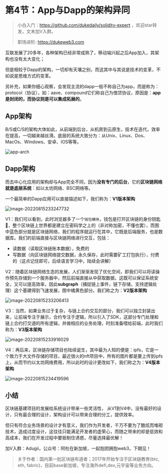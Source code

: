 # 第4节：App与Dapp的架构异同

> 小白入门：https://github.com/dukedaily/solidity-expert ，欢迎star转发，文末加V入群。
>
>职场进阶: https://dukeweb3.com

互联发展了20多年，各种架构已经非常成熟了，移动端兴起之后App加入，其架构也没有太大变化；

但是相较于Dapp的架构，一切却有天壤之别，而这其中与其说是技术的变革，不如说是思维方式的变革。

另补充，如果你细心观察，会发现主流的dapp一般不称自己为app，而是称为：protocol（协议），如：aave、compound它们称自己为借贷协议，原因是：**app是封闭的，而协议则是可以集成拓展的**。



## App架构

B/S或C/S的架构大体如此，从前端到后台，从机房到云原生，技术在迭代，效率在提高，一切越来越丝滑。底层的系统大致分为：从Unix、Linux、Dos、MacOs、Windows、安卓、IOS等等。

![app-arch](assets/app-arch.jpg)



## Dapp架构

而去中心化应用的架构却与App完全不同，因为**没有专门的后台**，它的**区块链网络就是底层系统**：如以太坊网络、BSC网络等。

一个最简单的Dapp应用可以直接描述如下，我们称为：**V1版本架构**

![image-20220815233247732](assets/v1.png)

V1：我们可以看到，此时浏览器多了一个`钱包模块`，钱包是打开区块链的身份钥匙🔑，整个区块链上世界都是建立在密码学之上的（非对称加密，不懂也罢），而图中蓝色部分就是区块链网络，我们的程序就运行在其中，它既是后端服务，也是数据库。我们的前端直接与区块链网络进行交互，包括：

- 读数据（读取区块链账本数据），免费的
- 写数据（向区块链网络提交数据，永久保存，此时需要矿工打包执行），付费的（这点记住即可，后续语言学习中，陆续会讲解）



V2：随着区块链网络生态的发展，人们渐渐发现了优化空间，即我们可以将读操作预先存储到一个服务器中，然后前端直接从中获取数据，这既可以保证系统安全，又可以提高效率，因此**subgraph**（捕捉链上事件，链下存储，支持逻辑处理）这个基建得到飞速发展，图中橘黄色部分。我们称之为：**V2版本架构**

![image-20220815233206413](assets/v2.png)



V3：当然，如果业务过于复杂，与链上合约交互的部分，我们可以独立封装出来，让前端专注于展示，合约专注于逻辑，所以引入了SDK，这部分专门处理和链上合约打交道的所有逻辑，并做相应的业务处理，时刻准备喂给前端，此时我们称为：**V3版本架构**

![image-20220815233916029](assets/v3.png)

V4：再后来，区块链存储项目也陆续诞生，其中最为人知的便是：ipfs，它是一个致力于大文件存储的项目，最近很火的nft项目中，所有的图片都是要上传到ipfs上，从而节约以太坊网络费用，所以此时的设计更改如下，我们称之为：**V4版本架构**

![image-20220815234419596](assets/v4.png)



## 小结

区块链基建项目的发展给系统设计带来一些灵活性， 从V1到V4中，没有最好的设计，只有最合理的设计，架构设计可以带来合理的分工，提供效率。



但只有符合业务场景的设计才有意义，我们作为开发者，千万不要为了酷炫而堆砌技术，造成过度设计，这往往只能满足开发者的虚荣心，而随之带来的却是低效和高成本，我们在开发过程中要抵制住诱惑，尽量选择最优解！



加V入群：Adugii，公众号：阿杜在新加坡，一起抱团拥抱web3，下期见！

> 关于作者：国内第一批区块链布道者；2017年开始专注于区块链教育(btc, eth, fabric)，目前base新加坡，专注海外defi,dex,元宇宙等业务方向。

